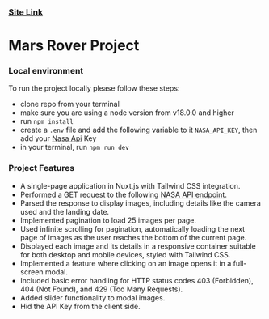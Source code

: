 ### [Site Link](https://helsayed-mars-rover.netlify.app/)

# Mars Rover Project

### Local environment
To run the project locally please follow these steps:
- clone repo from your terminal
- make sure you are using a node version from v18.0.0 and higher
- run `npm install`
- create a `.env` file and add the following variable to it `NASA_API_KEY`, then add your [Nasa Api](https://api.nasa.gov/#mars-rover-photos) Key
- in your terminal, run `npm run dev`

### Project Features
- A single-page application in Nuxt.js with Tailwind CSS integration.
- Performed a GET request to the following [NASA API endpoint](https://api.nasa.gov/mars-photos/api/v1/rovers/curiosity/photos?sol=1000&page=2&api_key=FmcghkDwhYEdeghM4tgl5Z5xdbsPscbqTA32ToNF).
- Parsed the response to display images, including details like the camera used and the landing date.
- Implemented pagination to load 25 images per page.
- Used infinite scrolling for pagination, automatically loading the next page of images as the user reaches the bottom of the current page.
- Displayed each image and its details in a responsive container suitable for both desktop and mobile devices, styled with Tailwind CSS.
- Implemented a feature where clicking on an image opens it in a full-screen modal.
- Included basic error handling for HTTP status codes 403 (Forbidden), 404 (Not Found), and 429 (Too Many Requests).
- Added slider functionality to modal images.
- Hid the API Key from the client side.